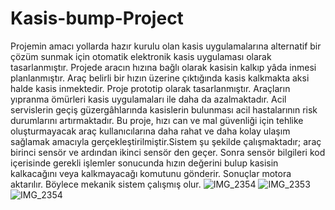 # Kasis-bump-Project
Projemin amacı yollarda hazır kurulu olan kasis uygulamalarına alternatif bir çözüm sunmak için otomatik elektronik kasis uygulaması olarak tasarlanmıştır. Projede aracın hızına bağlı olarak kasisin kalkıp yâda inmesi planlanmıştır. Araç belirli bir hızın üzerine çıktığında kasis kalkmakta aksi halde kasis inmektedir. Proje prototip olarak tasarlanmıştır. Araçların yıpranma ömürleri kasis uygulamaları ile daha da azalmaktadır. Acil servislerin geçiş güzergâhlarında kasislerin bulunması acil hastalarının risk durumlarını artırmaktadır. Bu proje, hızı can ve mal güvenliği için tehlike oluşturmayacak araç kullanıcılarına daha rahat ve daha kolay ulaşım sağlamak     amacıyla gerçekleştirilmiştir.Sistem şu şekilde çalışmaktadır; araç birinci sensör ve ardından ikinci sensör den geçer. Sonra sensör bilgileri kod içerisinde gerekli işlemler sonucunda hızın değerini bulup kasisin kalkacağını veya kalkmayacağı komutunu gönderir. Sonuçlar motora  aktarılır. Böylece mekanik sistem çalışmış olur.
![IMG_2354](https://user-images.githubusercontent.com/45809955/197934846-6a4ae0db-0a93-4a59-8265-8afd7a790870.JPG)
![IMG_2353](https://user-images.githubusercontent.com/45809955/197934895-1fceb748-6f83-47b3-9f24-9992196ce1ac.JPG)
![IMG_2354](https://user-images.githubusercontent.com/45809955/197934903-cdc7b6ee-4481-4f5b-98c0-edb21c6ad387.JPG)
